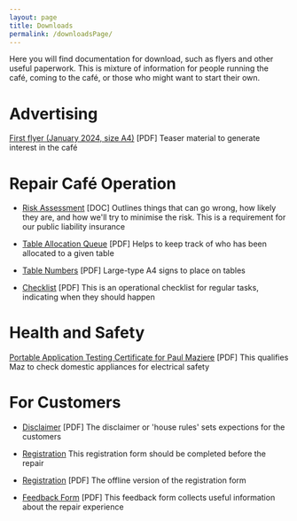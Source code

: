 ```yaml
---
layout: page
title: Downloads
permalink: /downloadsPage/
---
```


Here you will find documentation for download, such as flyers and other useful paperwork. This is mixture of information for people running the café, coming to the café, or those who might want to start their own.

# Advertising

[First flyer (January 2024, size A4)](/downloads/flyer1.pdf) [PDF] Teaser material to generate interest in the café

# Repair Café Operation

- [Risk Assessment](/downloads/riskAssessment.doc) [DOC] Outlines things that can go wrong, how likely they are, and how we'll try to minimise the risk. This is a requirement for our public liability insurance

- [Table Allocation Queue](/downloads/tableAllocationQueue.pdf) [PDF] Helps to keep track of who has been allocated to a given table

- [Table Numbers](/downloads/tableNumbers.pdf) [PDF] Large-type A4 signs to place on tables

- [Checklist](/downloads/checklist.pdf) [PDF] This is an operational checklist for regular tasks, indicating when they should happen 

# Health and Safety

[Portable Application Testing Certificate for Paul Maziere](/downloads/patTestCertPaulMaziere.pdf) [PDF] This qualifies Maz to check domestic appliances for electrical safety

# For Customers

- [Disclaimer](/downloads/disclaimer.pdf) [PDF] The disclaimer or 'house rules' sets expections for the customers

- [Registration](https://bit.ly/regTRC) This registration form should be completed before the repair

- [Registration](/downloads/registration.pdf) [PDF] The offline version of the registration form 

- [Feedback Form](/downloads/feedbackForm.pdf) [PDF] This feedback form collects useful information about the repair experience

